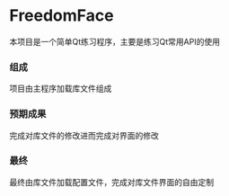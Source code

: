 # FreedomFace
本项目是一个简单Qt练习程序，主要是练习Qt常用API的使用
### 组成
项目由主程序加载库文件组成
### 预期成果
完成对库文件的修改进而完成对界面的修改
### 最终
最终由库文件加载配置文件，完成对库文件界面的自由定制

